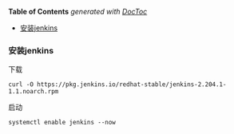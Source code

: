 <!-- START doctoc generated TOC please keep comment here to allow auto update -->
<!-- DON'T EDIT THIS SECTION, INSTEAD RE-RUN doctoc TO UPDATE -->
**Table of Contents**  *generated with [DocToc](https://github.com/thlorenz/doctoc)*

- [安装jenkins](#%E5%AE%89%E8%A3%85jenkins)

<!-- END doctoc generated TOC please keep comment here to allow auto update -->

### 安装jenkins

下载

    curl -O https://pkg.jenkins.io/redhat-stable/jenkins-2.204.1-1.1.noarch.rpm
    
启动

    systemctl enable jenkins --now